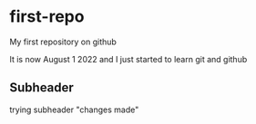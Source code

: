# first-repo

My first repository on github

It is now August 1 2022 and I just started to learn git and github

## Subheader

trying subheader
"changes made"
